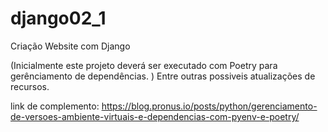 # django02_1
Criação Website com Django

(Inicialmente este projeto deverá ser executado com Poetry para gerênciamento de dependências. )
Entre outras possiveis atualizações de recursos.

link de complemento: https://blog.pronus.io/posts/python/gerenciamento-de-versoes-ambiente-virtuais-e-dependencias-com-pyenv-e-poetry/